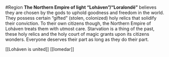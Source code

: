 #Region 
**The Northern Empire of light “Loháven”/“Loralondë”** believes they are chosen by the gods to uphold goodness and freedom in the world. They possess certain “gifted” (stolen, colonized) holy relics that solidify their conviction. To their own citizens though, the Northern Empire of Loháven treats them with utmost care. Starvation is a thing of the past, these holy relics and the holy court of magic grants upon its citizens wonders. Everyone deserves their part as long as they do their part.

[[Loháven is united]]
[[Iomedar]]